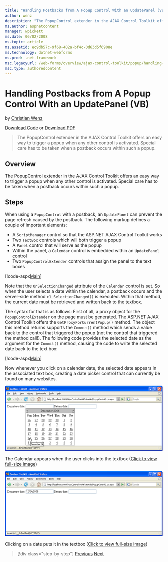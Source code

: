```yaml
---
title: "Handling Postbacks from A Popup Control With an UpdatePanel (VB) | Microsoft Docs"
author: wenz
description: "The PopupControl extender in the AJAX Control Toolkit offers an easy way to trigger a popup when any other control is activated. Special care has to be taken..."
ms.author: aspnetcontent
manager: wpickett
ms.date: 06/02/2008
ms.topic: article
ms.assetid: ec9db57c-9f68-402a-bf4c-0d63d5f6908e
ms.technology: dotnet-webforms
ms.prod: .net-framework
msc.legacyurl: /web-forms/overview/ajax-control-toolkit/popup/handling-postbacks-from-a-popup-control-with-an-updatepanel-vb
msc.type: authoredcontent
---
```

Handling Postbacks from A Popup Control With an UpdatePanel (VB)
====================
by [Christian Wenz](https://github.com/wenz)

[Download Code](http://download.microsoft.com/download/9/3/f/93f8daea-bebd-4821-833b-95205389c7d0/PopupControl2.vb.zip) or [Download PDF](http://download.microsoft.com/download/2/d/c/2dc10e34-6983-41d4-9c08-f78f5387d32b/popupcontrol2VB.pdf)

> The PopupControl extender in the AJAX Control Toolkit offers an easy way to trigger a popup when any other control is activated. Special care has to be taken when a postback occurs within such a popup.


## Overview

The PopupControl extender in the AJAX Control Toolkit offers an easy way to trigger a popup when any other control is activated. Special care has to be taken when a postback occurs within such a popup.

## Steps

When using a `PopupControl` with a postback, an `UpdatePanel` can prevent the page refresh caused by the postback. The following markup defines a couple of important elements:

- A `ScriptManager` control so that the ASP.NET AJAX Control Toolkit works
- Two `TextBox` controls which will both trigger a popup
- A `Panel` control that will serve as the popup
- Within the panel, a `Calendar` control is embedded within an `UpdatePanel` control
- Two `PopupControlExtender` controls that assign the panel to the text boxes

[!code-aspx[Main](handling-postbacks-from-a-popup-control-with-an-updatepanel-vb/samples/sample1.aspx)]

Note that the `OnSelectionChanged` attribute of the `Calendar` control is set. So when the user selects a date within the calendar, a postback occurs and the server-side method `c1_SelectionChanged()` is executed. Within that method, the current date must be retrieved and written back to the textbox.

The syntax for that is as follows: First of all, a proxy object for the `PopupControlExtender` on the page must be generated. The ASP.NET AJAX Control Toolkit offers the `GetProxyForCurrentPopup()` method. The object this method returns supports the `Commit()` method which sends a value back to the control that triggered the popup (not the control that triggered the method call!). The following code provides the selected date as the argument for the `Commit()` method, causing the code to write the selected date back to the text box:

[!code-aspx[Main](handling-postbacks-from-a-popup-control-with-an-updatepanel-vb/samples/sample2.aspx)]

Now whenever you click on a calendar date, the selected date appears in the associated text box, creating a date picker control that can currently be found on many websites.


[![The Calendar appears when the user clicks into the textbox](handling-postbacks-from-a-popup-control-with-an-updatepanel-vb/_static/image2.png)](handling-postbacks-from-a-popup-control-with-an-updatepanel-vb/_static/image1.png)

The Calendar appears when the user clicks into the textbox ([Click to view full-size image](handling-postbacks-from-a-popup-control-with-an-updatepanel-vb/_static/image3.png))


[![Clicking on a date puts it in the textbox](handling-postbacks-from-a-popup-control-with-an-updatepanel-vb/_static/image5.png)](handling-postbacks-from-a-popup-control-with-an-updatepanel-vb/_static/image4.png)

Clicking on a date puts it in the textbox ([Click to view full-size image](handling-postbacks-from-a-popup-control-with-an-updatepanel-vb/_static/image6.png))

>[!div class="step-by-step"]
[Previous](using-multiple-popup-controls-vb.md)
[Next](handling-postbacks-from-a-popup-control-without-an-updatepanel-vb.md)